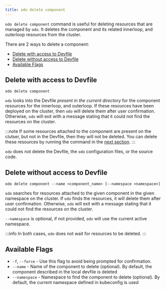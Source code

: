 ```yaml
---
title: odo delete component
---
```


`odo delete component` command is useful for deleting resources that are managed by `odo`. It deletes the component and its related innerloop, and outerloop resources from the cluster.

There are 2 ways to delete a component:
- [Delete with access to Devfile](#delete-with-access-to-devfile)
- [Delete without access to Devfile](#delete-without-access-to-devfile)
- [Available Flags](#available-flags)

## Delete with access to Devfile
```shell
odo delete component
```
`odo` looks into the Devfile _present in the current directory_ for the component resources for the innerloop, and outerloop.
If these resources have been deployed on the cluster, then `odo` will delete them after user confirmation.
Otherwise, `odo` will exit with a message stating that it could not find the resources on the cluster.

:::note
If some resources attached to the component are present on the clutser, but not in the Devfile, then they will not be deleted.
You can delete these resources by running the command in the [next section](#delete-without-access-to-devfile).
:::

`odo` does not delete the Devfile, the `odo` configuration files, or the source code.

## Delete without access to Devfile
```shell
odo delete component --name <component_name> [--namespace <namespace>]
```

`odo` searches for resources attached to the given component in the given namespace on the cluster.
If `odo` finds the resources, it will delete them after user confirmation.
Otherwise, `odo` will exit with a message stating that it could not find the resources on the cluster.

`--namespace` is optional, if not provided, `odo` will use the current active namespace.

:::info
In both cases, `odo` does not wait for resources to be deleted.
:::

## Available Flags
* `-f`, `--force` - Use this flag to avoid being prompted for confirmation.
* `--name` - Name of the component to delete (optional). By default, the component described in the local devfile is deleted
* `--namespace` - Namespace to find the component to delete (optional). By default, the current namespace defined in kubeconfig is used
